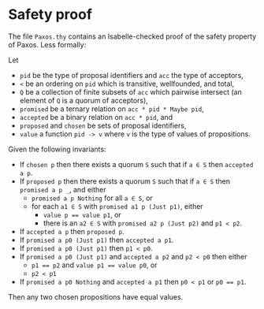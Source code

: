 # Safety proof

The file `Paxos.thy` contains an Isabelle-checked proof of the safety property of Paxos. Less formally:

Let 
- `pid` be the type of proposal identifiers and `acc` the type of acceptors,
- `<` be an ordering on `pid` which is transitive, wellfounded, and total,
- `Q` be a collection of finite subsets of `acc` which pairwise intersect (an element of `Q` is a quorum of acceptors),
- `promised` be a ternary relation on `acc * pid * Maybe pid`,
- `accepted` be a binary relation on `acc * pid`, and
- `proposed` and `chosen` be sets of proposal identifiers,
- `value` a function `pid -> v` where `v` is the type of values of propositions.

Given the following invariants:

- If `chosen p` then there exists a quorum `S` such that if `a ∈ S` then `accepted a p`.
- If `proposed p` then there exists a quorum `S` such that if `a ∈ S` then `promised a p _`, and either
  - `promised a p Nothing` for all `a ∈ S`, or
  - for each `a1 ∈ S` with `promised a1 p (Just p1)`, either
    - `value p == value p1`, or
    - there is an `a2 ∈ S` with `promised a2 p (Just p2)` and `p1 < p2`.
- If `accepted a p` then `proposed p`.
- If `promised a p0 (Just p1)` then `accepted a p1`.
- If `promised a p0 (Just p1)` then `p1 < p0`.
- If `promised a p0 (Just p1)` and `accepted a p2` and `p2 < p0` then either
  - `p1 == p2` and `value p1 == value p0`, or
  - `p2 < p1`
- If `promised a p0 Nothing` and `accepted a p1` then `p0 < p1` or `p0 == p1`.

Then any two chosen propositions have equal values.



